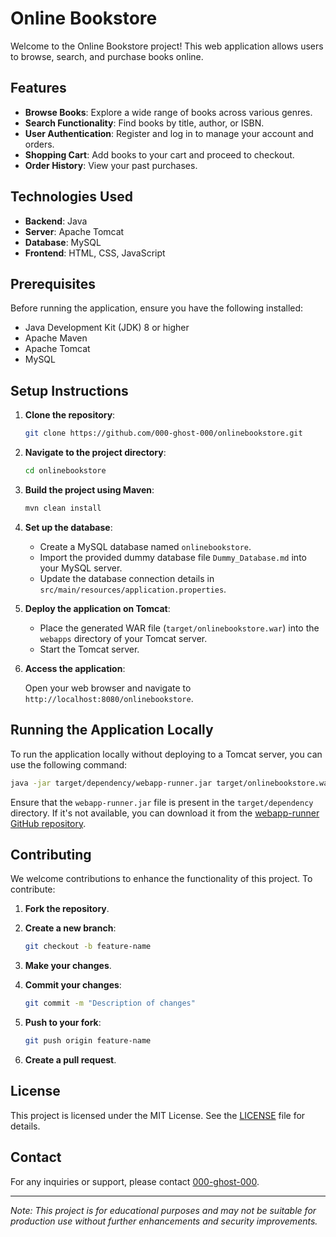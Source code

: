 # Online Bookstore

Welcome to the Online Bookstore project! This web application allows users to browse, search, and purchase books online.

## Features

- **Browse Books**: Explore a wide range of books across various genres.
- **Search Functionality**: Find books by title, author, or ISBN.
- **User Authentication**: Register and log in to manage your account and orders.
- **Shopping Cart**: Add books to your cart and proceed to checkout.
- **Order History**: View your past purchases.

## Technologies Used

- **Backend**: Java
- **Server**: Apache Tomcat
- **Database**: MySQL
- **Frontend**: HTML, CSS, JavaScript

## Prerequisites

Before running the application, ensure you have the following installed:

- Java Development Kit (JDK) 8 or higher
- Apache Maven
- Apache Tomcat
- MySQL

## Setup Instructions

1. **Clone the repository**:

   ```bash
   git clone https://github.com/000-ghost-000/onlinebookstore.git
   ```

2. **Navigate to the project directory**:

   ```bash
   cd onlinebookstore
   ```

3. **Build the project using Maven**:

   ```bash
   mvn clean install
   ```

4. **Set up the database**:

   - Create a MySQL database named `onlinebookstore`.
   - Import the provided dummy database file `Dummy_Database.md` into your MySQL server.
   - Update the database connection details in `src/main/resources/application.properties`.

5. **Deploy the application on Tomcat**:

   - Place the generated WAR file (`target/onlinebookstore.war`) into the `webapps` directory of your Tomcat server.
   - Start the Tomcat server.

6. **Access the application**:

   Open your web browser and navigate to `http://localhost:8080/onlinebookstore`.

## Running the Application Locally

To run the application locally without deploying to a Tomcat server, you can use the following command:

```bash
java -jar target/dependency/webapp-runner.jar target/onlinebookstore.war
```

Ensure that the `webapp-runner.jar` file is present in the `target/dependency` directory. If it's not available, you can download it from the [webapp-runner GitHub repository](https://github.com/heroku/webapp-runner).

## Contributing

We welcome contributions to enhance the functionality of this project. To contribute:

1. **Fork the repository**.
2. **Create a new branch**:

   ```bash
   git checkout -b feature-name
   ```

3. **Make your changes**.
4. **Commit your changes**:

   ```bash
   git commit -m "Description of changes"
   ```

5. **Push to your fork**:

   ```bash
   git push origin feature-name
   ```

6. **Create a pull request**.

## License

This project is licensed under the MIT License. See the [LICENSE](LICENSE) file for details.

## Contact

For any inquiries or support, please contact [000-ghost-000](https://github.com/000-ghost-000).

---

*Note: This project is for educational purposes and may not be suitable for production use without further enhancements and security improvements.*
